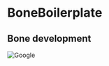 BoneBoilerplate
================

Bone development
----------------

![Google](http://www.ososimpletechnologies.com/wp-content/uploads/2013/06/Google.jpg)

